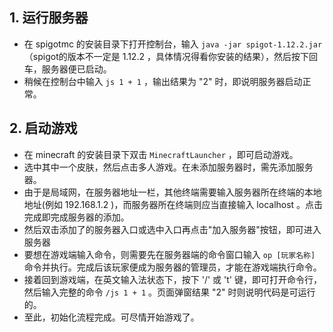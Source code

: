 ## 1. 运行服务器
* 在 spigotmc 的安装目录下打开控制台，输入 `java -jar spigot-1.12.2.jar` （spigot的版本不一定是 1.12.2 ，具体情况得看你安装的结果），然后按下回车，服务器便已启动。
* 稍候在控制台中输入 `js 1 + 1` ，输出结果为 "2" 时，即说明服务器启动正常。

 ## 2. 启动游戏
 * 在 minecraft 的安装目录下双击 `MinecraftLauncher` ，即可启动游戏。
 * 选中其中一个皮肤，然后点击多人游戏。在未添加服务器时，需先添加服务器。
 * 由于是局域网，在服务器地址一栏，其他终端需要输入服务器所在终端的本地地址(例如 192.168.1.2 )，而服务器所在终端则应当直接输入 localhost 。点击完成即完成服务器的添加。
 * 然后双击添加了的服务器入口或选中入口再点击"加入服务器"按钮，即可进入服务器
 * 要想在游戏端输入命令，则需要先在服务器端的命令窗口输入 `op [玩家名称]` 命令并执行。完成后该玩家便成为服务器的管理员，才能在游戏端执行命令。
 * 接着回到游戏端，在英文输入法状态下，按下 '/' 或 't' 键，即可打开命令行，然后输入完整的命令 `/js 1 + 1` 。页面弹窗结果 "2" 时则说明代码是可运行的。
 * 至此，初始化流程完成。可尽情开始游戏了。
